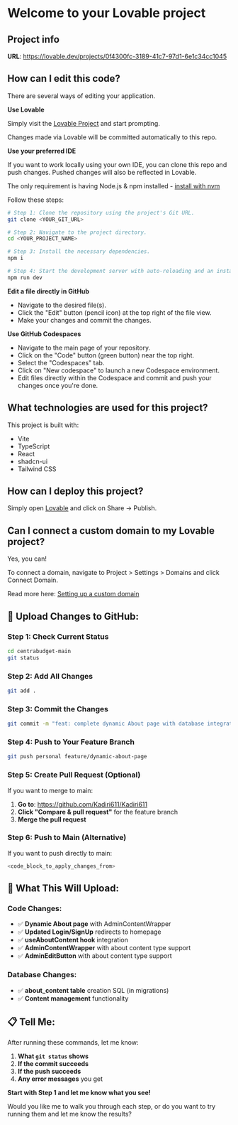 # Welcome to your Lovable project

## Project info

**URL**: https://lovable.dev/projects/0f4300fc-3189-41c7-97d1-6e1c34cc1045

## How can I edit this code?

There are several ways of editing your application.

**Use Lovable**

Simply visit the [Lovable Project](https://lovable.dev/projects/0f4300fc-3189-41c7-97d1-6e1c34cc1045) and start prompting.

Changes made via Lovable will be committed automatically to this repo.

**Use your preferred IDE**

If you want to work locally using your own IDE, you can clone this repo and push changes. Pushed changes will also be reflected in Lovable.

The only requirement is having Node.js & npm installed - [install with nvm](https://github.com/nvm-sh/nvm#installing-and-updating)

Follow these steps:

```sh
# Step 1: Clone the repository using the project's Git URL.
git clone <YOUR_GIT_URL>

# Step 2: Navigate to the project directory.
cd <YOUR_PROJECT_NAME>

# Step 3: Install the necessary dependencies.
npm i

# Step 4: Start the development server with auto-reloading and an instant preview.
npm run dev
```

**Edit a file directly in GitHub**

- Navigate to the desired file(s).
- Click the "Edit" button (pencil icon) at the top right of the file view.
- Make your changes and commit the changes.

**Use GitHub Codespaces**

- Navigate to the main page of your repository.
- Click on the "Code" button (green button) near the top right.
- Select the "Codespaces" tab.
- Click on "New codespace" to launch a new Codespace environment.
- Edit files directly within the Codespace and commit and push your changes once you're done.

## What technologies are used for this project?

This project is built with:

- Vite
- TypeScript
- React
- shadcn-ui
- Tailwind CSS

## How can I deploy this project?

Simply open [Lovable](https://lovable.dev/projects/0f4300fc-3189-41c7-97d1-6e1c34cc1045) and click on Share -> Publish.

## Can I connect a custom domain to my Lovable project?

Yes, you can!

To connect a domain, navigate to Project > Settings > Domains and click Connect Domain.

Read more here: [Setting up a custom domain](https://docs.lovable.dev/tips-tricks/custom-domain#step-by-step-guide)

## **🔄 Upload Changes to GitHub:**

### **Step 1: Check Current Status**
```bash
cd centrabudget-main
git status
```

### **Step 2: Add All Changes**
```bash
git add .
```

### **Step 3: Commit the Changes**
```bash
git commit -m "feat: complete dynamic About page with database integration and admin functionality"
```

### **Step 4: Push to Your Feature Branch**
```bash
git push personal feature/dynamic-about-page
```

### **Step 5: Create Pull Request (Optional)**
If you want to merge to main:
1. **Go to**: https://github.com/Kadiri611/Kadiri611
2. **Click "Compare & pull request"** for the feature branch
3. **Merge the pull request**

### **Step 6: Push to Main (Alternative)**
If you want to push directly to main:
```bash
<code_block_to_apply_changes_from>
```

## **🎯 What This Will Upload:**

### **Code Changes:**
- ✅ **Dynamic About page** with AdminContentWrapper
- ✅ **Updated Login/SignUp** redirects to homepage
- ✅ **useAboutContent hook** integration
- ✅ **AdminContentWrapper** with about content type support
- ✅ **AdminEditButton** with about content type support

### **Database Changes:**
- ✅ **about_content table** creation SQL (in migrations)
- ✅ **Content management** functionality

## **📋 Tell Me:**

After running these commands, let me know:
1. **What `git status` shows**
2. **If the commit succeeds**
3. **If the push succeeds**
4. **Any error messages** you get

**Start with Step 1 and let me know what you see!** 

Would you like me to walk you through each step, or do you want to try running them and let me know the results?
